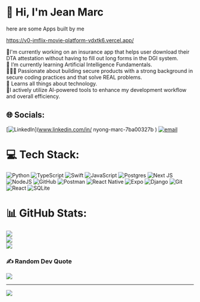 # 💫 Hi, I'm Jean Marc
here are some Apps built by me

https://v0-jmflix-movie-platform-vdxtk6.vercel.app/

🔭I'm currently working on an insurance app that helps user download their DTA attestation without having to fill out long forms in the DGI system.<br>🌱 I’m currently learning Artificial Intelligence Fundamentals.<br>👷🏾‍♂️ Passionate about building secure products with a strong background in secure coding practices and that solve REAL problems.<br>📖 Learns all things about technology.<br>🌱I actively utilize AI-powered tools to enhance my development workflow and overall efficiency.

## 🌐 Socials:
[![LinkedIn](https://img.shields.io/badge/LinkedIn-%230077B5.svg?logo=linkedin&logoColor=white)](www.linkedin.com/in/
nyong-marc-7ba00327b
) [![email](https://img.shields.io/badge/Email-D14836?logo=gmail&logoColor=white)](mailto:Nyongjean33@gmail.com) 

# 💻 Tech Stack:
![Python](https://img.shields.io/badge/python-3670A0?style=for-the-badge&logo=python&logoColor=ffdd54) ![TypeScript](https://img.shields.io/badge/typescript-%23007ACC.svg?style=for-the-badge&logo=typescript&logoColor=white) ![Swift](https://img.shields.io/badge/swift-F54A2A?style=for-the-badge&logo=swift&logoColor=white) ![JavaScript](https://img.shields.io/badge/javascript-%23323330.svg?style=for-the-badge&logo=javascript&logoColor=%23F7DF1E) ![Postgres](https://img.shields.io/badge/postgres-%23316192.svg?style=for-the-badge&logo=postgresql&logoColor=white) ![Next JS](https://img.shields.io/badge/Next-black?style=for-the-badge&logo=next.js&logoColor=white) ![NodeJS](https://img.shields.io/badge/node.js-6DA55F?style=for-the-badge&logo=node.js&logoColor=white) ![GitHub](https://img.shields.io/badge/github-%23121011.svg?style=for-the-badge&logo=github&logoColor=white) ![Postman](https://img.shields.io/badge/Postman-FF6C37?style=for-the-badge&logo=postman&logoColor=white) ![React Native](https://img.shields.io/badge/react_native-%2320232a.svg?style=for-the-badge&logo=react&logoColor=%2361DAFB) ![Expo](https://img.shields.io/badge/expo-1C1E24?style=for-the-badge&logo=expo&logoColor=#D04A37) ![Django](https://img.shields.io/badge/django-%23092E20.svg?style=for-the-badge&logo=django&logoColor=white) ![Git](https://img.shields.io/badge/git-%23F05033.svg?style=for-the-badge&logo=git&logoColor=white) ![React](https://img.shields.io/badge/react-%2320232a.svg?style=for-the-badge&logo=react&logoColor=%2361DAFB) ![SQLite](https://img.shields.io/badge/sqlite-%2307405e.svg?style=for-the-badge&logo=sqlite&logoColor=white)
# 📊 GitHub Stats:
![](https://github-readme-stats.vercel.app/api?username=Nyong-jeanmarc&theme=dark&hide_border=false&include_all_commits=true&count_private=true)<br/>
![](https://nirzak-streak-stats.vercel.app/?user=Nyong-jeanmarc&theme=dark&hide_border=false)<br/>
![](https://github-readme-stats.vercel.app/api/top-langs/?username=Nyong-jeanmarc&theme=dark&hide_border=false&include_all_commits=true&count_private=true&layout=compact)

### ✍️ Random Dev Quote
![](https://quotes-github-readme.vercel.app/api?type=horizontal&theme=radical)

---
[![](https://visitcount.itsvg.in/api?id=Nyong-jeanmarc&icon=0&color=0)](https://visitcount.itsvg.in)

<!-- Proudly created with GPRM ( https://gprm.itsvg.in ) -->
